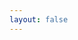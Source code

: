 ```yaml
---
layout: false
---
```


<div ref="el" class="flex h-screen flex-col justify-center px-6 pb-5"></div>

<script setup lang="ts">
import { useStyleTag } from '@vueuse/core'
import { onMounted, ref } from 'vue'
import { createApp } from 'whyframe:app'
import styles from '@/styles/index.css?inline'

const el = ref<HTMLDivElement>()

useStyleTag(styles, { id: 'styles' })

onMounted(() => {
  if (!el.value || !window.frameElement) return
  document.documentElement.classList.add('vp-raw')
  createApp(el.value)
  ;(window.frameElement as HTMLIFrameElement).style.visibility = 'visible'
})
</script>
